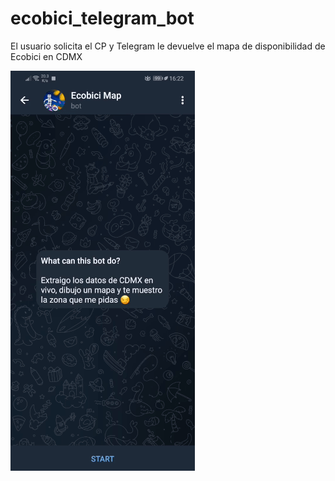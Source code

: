 # ecobici_telegram_bot 

El usuario solicita el CP y Telegram le devuelve el mapa de disponibilidad de Ecobici en CDMX

![](media/demo_med.gif?raw=true "Ecobici Telegram Bot")
